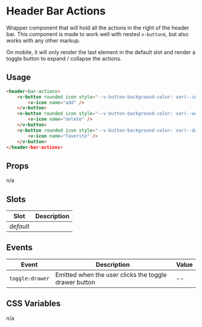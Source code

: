 # Header Bar Actions

Wrapper component that will hold all the actions in the right of the header bar. This component is
made to work well with nested `v-button`s, but also works with any other markup.

On mobile, it will only render the last element in the default slot and render a toggle button to
expand / collapse the actions.

## Usage

```html
<header-bar-actions>
	<v-button rounded icon style="--v-button-background-color: var(--success);">
		<v-icon name="add" />
	</v-button>
	<v-button rounded icon style="--v-button-background-color: var(--warning);">
		<v-icon name="delete" />
	</v-button>
	<v-button rounded icon style="--v-button-background-color: var(--danger);">
		<v-icon name="favorite" />
	</v-button>
</header-bar-actions>
```

## Props
n/a

## Slots
| Slot      | Description |
|-----------|-------------|
| _default_ |             |

## Events
| Event           | Description                                           | Value |
|-----------------|-------------------------------------------------------|-------|
| `toggle:drawer` | Emitted when the user clicks the toggle drawer button | --    |

## CSS Variables
n/a
